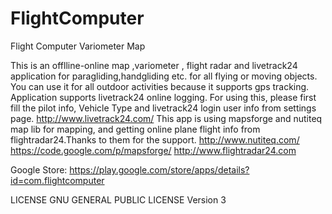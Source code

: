 FlightComputer
==============

Flight Computer Variometer Map

This is an offlline-online map ,variometer , flight radar and livetrack24 application for paragliding,handgliding etc.
for all flying or moving objects.
You can use it for all outdoor activities because it supports gps tracking.
Application supports livetrack24 online logging.
For using this, please first fill the pilot info, Vehicle Type and livetrack24 login user info from settings page.
http://www.livetrack24.com/
This app is using mapsforge and nutiteq map lib for mapping,
and getting online plane flight info from flightradar24.Thanks to them for the support.
http://www.nutiteq.com/
https://code.google.com/p/mapsforge/
http://www.flightradar24.com

Google Store:
https://play.google.com/store/apps/details?id=com.flightcomputer

LICENSE GNU GENERAL PUBLIC LICENSE Version 3
